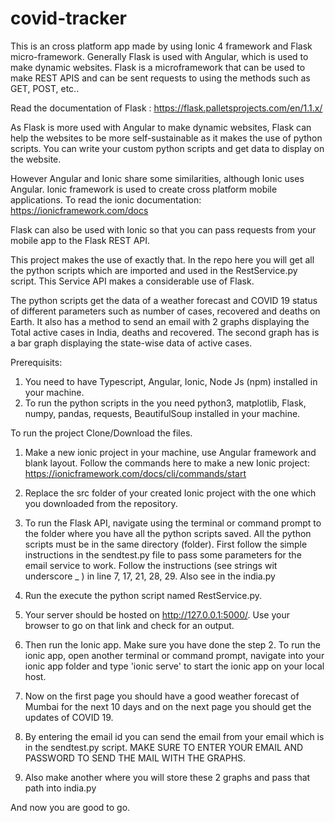 # covid-tracker
This is an cross platform app made by using Ionic 4 framework and Flask micro-framework. Generally Flask is used with Angular,
which is used to make dynamic websites. 
Flask is a microframework that can be used to make REST APIS and can be sent requests to using the methods such as GET, POST, etc..

Read the documentation of Flask : https://flask.palletsprojects.com/en/1.1.x/

As Flask is more used with Angular to make dynamic websites, Flask can help the websites to be more self-sustainable as it makes the use of python scripts. You can write your custom python scripts and get data to display on the website.

However Angular and Ionic share some similarities, although Ionic uses Angular.
Ionic framework is used to create cross platform mobile applications. To read the ionic documentation: https://ionicframework.com/docs

Flask can also be used with Ionic so that you can pass requests from your mobile app to the Flask REST API.

This project makes the use of exactly that.
In the repo here you will get all the python scripts which are imported and used in the RestService.py script. This Service API makes a considerable use of Flask.

The python scripts get the data of a weather forecast and COVID 19 status of different parameters such as number of cases, recovered and deaths on Earth.
It also has a method to send an email with 2 graphs displaying the Total active cases in India, deaths and recovered. The second graph has is a bar graph displaying the state-wise data of active cases.


Prerequisits:
1) You need to have Typescript, Angular, Ionic, Node Js (npm) installed in your machine.
2) To run the python scripts in the you need python3, matplotlib, Flask, numpy, pandas, requests, BeautifulSoup installed in your machine.

To run the project
Clone/Download the files.

1) Make a new ionic project in your machine, use Angular framework and blank layout.
Follow the commands here to make a new Ionic project: https://ionicframework.com/docs/cli/commands/start

2) Replace the src folder of your created Ionic project with the one which you downloaded from the repository.

3) To run the Flask API, navigate using the terminal or command prompt to the folder where you have all the python scripts saved.
All the python scripts must be in the same directory (folder).
First follow the simple instructions in the sendtest.py file to pass some parameters for the email service to work.
Follow the instructions (see strings wit underscore _ ) in line 7, 17, 21, 28, 29.
Also see in the india.py

4) Run the execute the python script named RestService.py.

5) Your server should be hosted on http://127.0.0.1:5000/. Use your browser to go on that link and check for an output.

6) Then run the Ionic app. Make sure you have done the step 2. To run the ionic app, open another terminal or command prompt, navigate into your ionic app folder and type 'ionic serve' to start the ionic app on your local host.

7) Now on the first page you should have a good weather forecast of Mumbai for the next 10 days and on the next page you should get the updates of COVID 19. 

8) By entering the email id you can send the email from your email which is in the sendtest.py script. 
MAKE SURE TO ENTER YOUR EMAIL AND PASSWORD TO SEND THE MAIL WITH THE GRAPHS.

9) Also make another where you will store these 2 graphs and pass that path into india.py

And now you are good to go.
